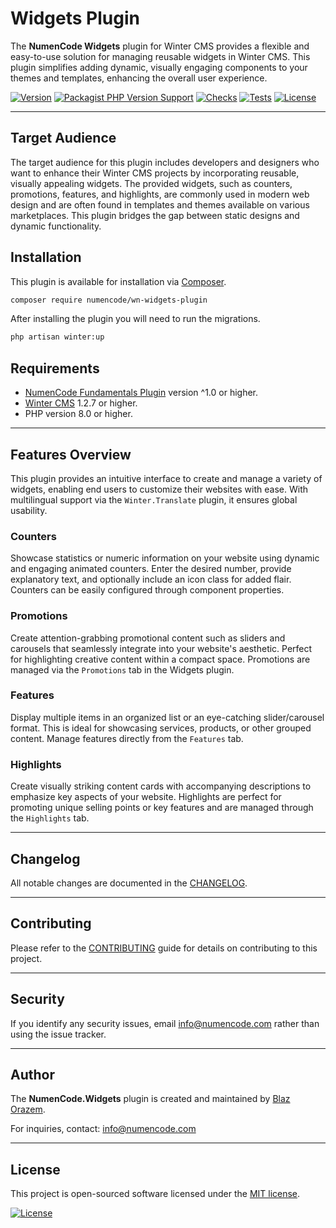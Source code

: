 # Widgets Plugin

The **NumenCode Widgets** plugin for Winter CMS provides a flexible and easy-to-use solution for managing reusable
widgets in Winter CMS. This plugin simplifies adding dynamic, visually engaging components to your themes and
templates, enhancing the overall user experience.

[![Version](https://img.shields.io/github/v/release/numencode/wn-widgets-plugin?sort=semver&style=flat-square&color=0099FF)](https://github.com/numencode/wn-widgets-plugin/releases)
[![Packagist PHP Version Support](https://img.shields.io/packagist/php-v/numencode/wn-widgets-plugin?style=flat-square&color=0099FF)](https://packagist.org/packages/numencode/wn-widgets-plugin)
[![Checks](https://img.shields.io/github/check-runs/numencode/wn-widgets-plugin/main?style=flat-square)](https://github.com/numencode/wn-widgets-plugin/actions)
[![Tests](https://img.shields.io/github/actions/workflow/status/numencode/wn-widgets-plugin/main.yml?branch=main&label=tests&style=flat-square)](https://github.com/numencode/wn-widgets-plugin/actions)
[![License](https://img.shields.io/github/license/numencode/wn-widgets-plugin?label=open%20source&style=flat-square&color=0099FF)](https://github.com/numencode/wn-widgets-plugin/blob/main/LICENSE.md)

---

## Target Audience

The target audience for this plugin includes developers and designers who want to enhance their Winter CMS projects
by incorporating reusable, visually appealing widgets. The provided widgets, such as counters, promotions, features,
and highlights, are commonly used in modern web design and are often found in templates and themes available on
various marketplaces. This plugin bridges the gap between static designs and dynamic functionality.

## Installation

This plugin is available for installation via [Composer](http://getcomposer.org/).

```bash
composer require numencode/wn-widgets-plugin
```

After installing the plugin you will need to run the migrations.

```bash
php artisan winter:up
```

## Requirements

* [NumenCode Fundamentals Plugin](https://github.com/numencode/wn-fundamentals-plugin) version ^1.0 or higher.
* [Winter CMS](https://wintercms.com/) 1.2.7 or higher.
* PHP version 8.0 or higher.

---

## Features Overview

This plugin provides an intuitive interface to create and manage a variety of widgets, enabling end users
to customize their websites with ease. With multilingual support via the `Winter.Translate` plugin,
it ensures global usability.

### Counters

Showcase statistics or numeric information on your website using dynamic and engaging animated counters.
Enter the desired number, provide explanatory text, and optionally include an icon class for added flair.
Counters can be easily configured through component properties.

### Promotions

Create attention-grabbing promotional content such as sliders and carousels that seamlessly integrate
into your website's aesthetic. Perfect for highlighting creative content within a compact space.
Promotions are managed via the `Promotions` tab in the Widgets plugin.

### Features

Display multiple items in an organized list or an eye-catching slider/carousel format. This is ideal
for showcasing services, products, or other grouped content. Manage features directly from the `Features` tab.

### Highlights

Create visually striking content cards with accompanying descriptions to emphasize key aspects of your website.
Highlights are perfect for promoting unique selling points or key features and are managed through the `Highlights` tab.

---

## Changelog

All notable changes are documented in the [CHANGELOG](CHANGELOG.md).

---

## Contributing

Please refer to the [CONTRIBUTING](CONTRIBUTING.md) guide for details on contributing to this project.

---

## Security

If you identify any security issues, email info@numencode.com rather than using the issue tracker.

---

## Author

The **NumenCode.Widgets** plugin is created and maintained by [Blaz Orazem](https://orazem.si/).

For inquiries, contact: info@numencode.com

---

## License

This project is open-sourced software licensed under the [MIT license](https://opensource.org/licenses/MIT).

[![License](https://img.shields.io/github/license/numencode/wn-widgets-plugin?style=flat-square&color=0099FF)](https://github.com/numencode/wn-widgets-plugin/blob/main/LICENSE.md)
